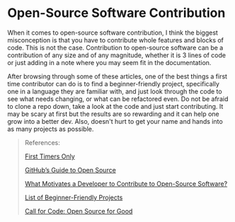 # Open-Source Software Contribution

When it comes to open-source software contribution, I think the biggest misconception is that you have to contribute 
whole features and blocks of code. This is not the case. Contribution to open-source software can be a contribution 
of any size and of any magnitude, whether it is 3 lines of code or just adding in a note where you may seem fit in 
the documentation. 

After browsing through some of these articles, one of the best things a first time contributor can do is to find a 
beginner-friendly project, specifically one in a language they are familiar with, and just look through the code to 
see what needs changing, or what can be refactored even. Do not be afraid to clone a repo down, take a look at the 
code and just start contributing. It may be scary at first but the results are so rewarding and it can help one grow 
into a better dev. Also, doesn't hurt to get your name and hands into as many projects as possible. 

> References:
> 
> [First Timers Only](https://www.firsttimersonly.com/)
> 
> [GitHub’s Guide to Open Source](https://www.github.com/open-source)
> 
> [What Motivates a Developer to Contribute to Open-Source Software?](https://clearcode.cc/blog/why-developers-contribute-open-source-software/)
>
> [List of Beginner-Friendly Projects](https://github.com/search?q=label%3Agood-first-issue+archived%3Afalse)
> 
> [Call for Code: Open Source for Good](https://callforcode.org/)
